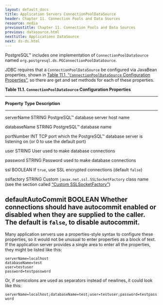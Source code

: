 ```yaml
---
layout: default_docs
title: Application Servers ConnectionPoolDataSource
header: Chapter 11. Connection Pools and Data Sources
resource: media
previoustitle: Chapter 11. Connection Pools and Data Sources
previous: datasource.html
nexttitle: Applications DataSource
next: ds-ds.html
---
```


PostgreSQL™ includes one implementation of `ConnectionPoolDataSource` named
`org.postgresql.ds.PGConnectionPoolDataSource`.

JDBC requires that a `ConnectionPoolDataSource` be configured via JavaBean
properties, shown in [Table 11.1, “`ConnectionPoolDataSource` Configuration Properties”](ds-cpds.html#ds-cpds-props),
so there are get and set methods for each of these properties.

<a name="ds-cpds-props"></a>
**Table 11.1. `ConnectionPoolDataSource` Configuration Properties**

  --------------------------------------------------------------------------------
  **Property**        **Type**  **Description**
  ------------------- --------- --------------------------------------------------
  serverName          STRING    PostgreSQL™ database server host name

  databaseName        STRING    PostgreSQL™ database name

  portNumber          INT       TCP port which the PostgreSQL™ database server is
                                listening on (or 0 to use the default port)

  user                STRING    User used to make database connections

  password            STRING    Password used to make database connections

  ssl                 BOOLEAN   If `true`, use SSL encrypted connections (default
                                `false`)

  sslfactory          STRING    Custom `javax.net.ssl.SSLSocketFactory` class
                                name (see the section called
								[“Custom SSLSocketFactory”](ssl-factory.html))

  defaultAutoCommit   BOOLEAN   Whether connections should have autocommit enabled
                                or disabled when they are supplied to the caller.
								The default is `false`, to disable autocommit.
  --------------------------------------------------------------------------------

Many application servers use a properties-style syntax to configure these
properties, so it would not be unusual to enter properties as a block of text.
If the application server provides a single area to enter all the properties,
they might be listed like this:

`serverName=localhost`  
`databaseName=test`  
`user=testuser`  
`password=testpassword`

Or, if semicolons are used as separators instead of newlines, it could look like
this:

`serverName=localhost;databaseName=test;user=testuser;password=testpassword`
